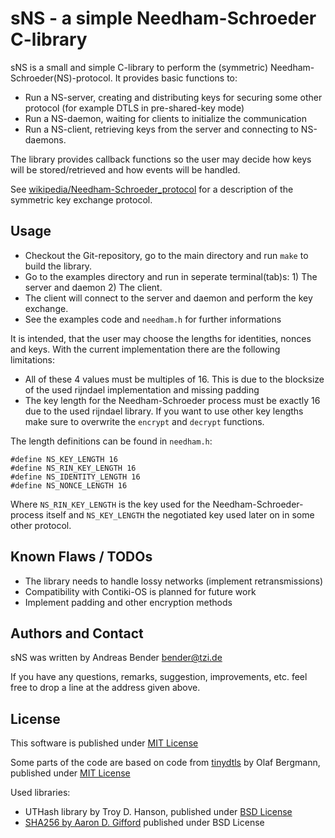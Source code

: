 # sNS - a simple Needham-Schroeder C-library

sNS is a small and simple C-library to perform the (symmetric) Needham-Schroeder(NS)-protocol. It provides basic functions to:

* Run a NS-server, creating and distributing keys for securing some other protocol (for example DTLS in pre-shared-key mode)
* Run a NS-daemon, waiting for clients to initialize the communication
* Run a NS-client, retrieving keys from the server and connecting to NS-daemons.

The library provides callback functions so the user may decide how keys will be stored/retrieved and how events will be handled.

See [wikipedia/Needham-Schroeder_protocol](http://en.wikipedia.org/wiki/Needham%E2%80%93Schroeder_protocol) for a description of the symmetric key exchange protocol.

## Usage

* Checkout the Git-repository, go to the main directory and run `make` to build the library.
* Go to the examples directory and run in seperate terminal(tab)s: 1) The server and daemon 2) The client.
* The client will connect to the server and daemon and perform the key exchange.
* See the examples code and `needham.h` for further informations

It is intended, that the user may choose the lengths for identities, nonces and keys. With the current implementation there are the following limitations:

* All of these 4 values must be multiples of 16. This is due to the blocksize of the used rijndael implementation and missing padding
* The key length for the Needham-Schroeder process must be exactly 16 due to the used rijndael library. If you want to use other key lengths make sure to overwrite the `encrypt` and `decrypt` functions.

The length definitions can be found in `needham.h`:

    #define NS_KEY_LENGTH 16
    #define NS_RIN_KEY_LENGTH 16
    #define NS_IDENTITY_LENGTH 16
    #define NS_NONCE_LENGTH 16

Where `NS_RIN_KEY_LENGTH` is the key used for the Needham-Schroeder-process itself and `NS_KEY_LENGTH` the negotiated key used later on in some other protocol.

## Known Flaws / TODOs

* The library needs to handle lossy networks (implement retransmissions)
* Compatibility with Contiki-OS is planned for future work
* Implement padding and other encryption methods

## Authors and Contact

sNS was written by Andreas Bender <bender@tzi.de>

If you have any questions, remarks, suggestion, improvements,
etc. feel free to drop a line at the address given above.

## License

This software is published under [MIT License](http://opensource.org/licenses/mit-license.php)

Some parts of the code are based on code from [tinydtls](http://tinydtls.sourceforge.net/) by Olaf Bergmann, published under [MIT License](http://opensource.org/licenses/mit-license.php)

Used libraries:

* UTHash library by Troy D. Hanson, published under [BSD License](http://troydhanson.github.io/uthash/license.html)
* [SHA256 by Aaron D. Gifford](http://www.aarongifford.com/computers/sha.html) published under BSD License

